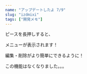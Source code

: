 ```yaml
---
name: "アップデートしたよ 7/9"
slug: "izdmixi"
tags: ["開発メモ"]
---
```


ピースを長押しすると、

メニューが表示されます！

編集・削除がより簡単にできるように！

この機能はなくなりました。。。

